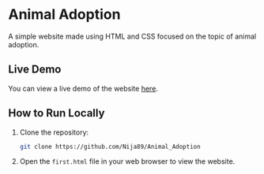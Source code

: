 # Animal Adoption

A simple website made using HTML and CSS focused on the topic of animal adoption.

## Live Demo

You can view a live demo of the website [here](<https://nija89.github.io/Animal_Adoption/>).

## How to Run Locally

1. Clone the repository:
    ```sh
    git clone https://github.com/Nija89/Animal_Adoption
    ```

2. Open the `first.html` file in your web browser to view the website.
